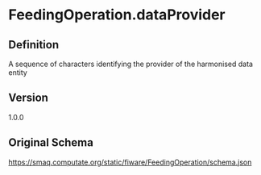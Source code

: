 # FeedingOperation.dataProvider

## Definition
A sequence of characters identifying the provider of the harmonised data entity

## Version
1.0.0

## Original Schema
https://smaq.computate.org/static/fiware/FeedingOperation/schema.json
